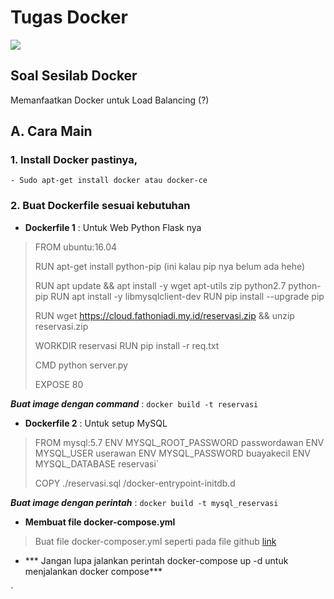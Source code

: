 # Tugas Docker

![](https://logz.io/wp-content/uploads/2016/01/docker-facebook.png)

## Soal Sesilab Docker

Memanfaatkan Docker untuk Load Balancing (?)


## A. Cara Main
### 1. Install Docker pastinya, 
	- Sudo apt-get install docker atau docker-ce
	

### 2. Buat Dockerfile sesuai kebutuhan
- **Dockerfile 1** : Untuk Web Python Flask nya
		
>FROM ubuntu:16.04
>
>RUN apt-get install python-pip (ini kalau pip nya belum ada hehe)
>
>RUN apt update && apt install -y wget apt-utils zip python2.7 python-pip
>RUN apt install -y libmysqlclient-dev
>RUN pip install --upgrade pip
>
>RUN wget https://cloud.fathoniadi.my.id/reservasi.zip && unzip reservasi.zip
>
>WORKDIR reservasi
>RUN pip install -r req.txt
>
>CMD python server.py
>
>EXPOSE 80

***Buat image dengan command*** :	`docker build -t reservasi`

- **Dockerfile 2** : Untuk setup MySQL



>FROM mysql:5.7
>ENV MYSQL_ROOT_PASSWORD passwordawan
>ENV MYSQL_USER userawan
>ENV MYSQL_PASSWORD buayakecil
>ENV MYSQL_DATABASE reservasi`
>
>COPY ./reservasi.sql /docker-entrypoint-initdb.d

***Buat image dengan perintah*** :  `docker build -t mysql_reservasi`


- **Membuat file docker-compose.yml**
> Buat file docker-composer.yml seperti pada file github
> [link](https://github.com/hackazer/cloud-2018/blob/master/Docker/File/docker-compose.yml)



- *** Jangan lupa jalankan perintah docker-compose up -d untuk menjalankan docker compose***




`